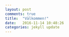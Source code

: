 ```yaml
---
layout: post
comments: true
title:  "Välkommen!"
date:   2016-11-14 10:48:26
categories: jekyll update
---
```

